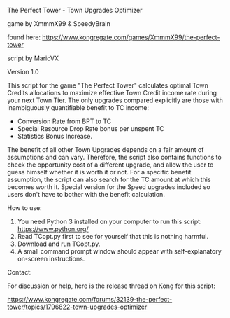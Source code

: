 The Perfect Tower - Town Upgrades Optimizer

game by XmmmX99 & SpeedyBrain

found here: https://www.kongregate.com/games/XmmmX99/the-perfect-tower

script by MarioVX

Version 1.0

This script for the game "The Perfect Tower" calculates optimal Town Credits allocations
to maximize effective Town Credit income rate during your next Town Tier.
The only upgrades compared explicitly are those with inambiguously quantifiable benefit to TC income:
   * Conversion Rate from BPT to TC
   * Special Resource Drop Rate bonus per unspent TC
   * Statistics Bonus Increase.

The benefit of all other Town Upgrades depends on a fair amount of assumptions and can vary.
Therefore, the script also contains functions to check the opportunity cost of a different upgrade,
and allow the user to guess himself whether it is worth it or not.
For a specific benefit assumption, the script can also search for the TC amount at which this becomes worth it.
Special version for the Speed upgrades included so users don't have to bother with the benefit calculation.

How to use:
   1. You need Python 3 installed on your computer to run this script: https://www.python.org/
   2. Read TCopt.py first to see for yourself that this is nothing harmful.
   3. Download and run TCopt.py.
   4. A small command prompt window should appear with self-explanatory on-screen instructions.

Contact:

For discussion or help, here is the release thread on Kong for this script:

https://www.kongregate.com/forums/32139-the-perfect-tower/topics/1796822-town-upgrades-optimizer
